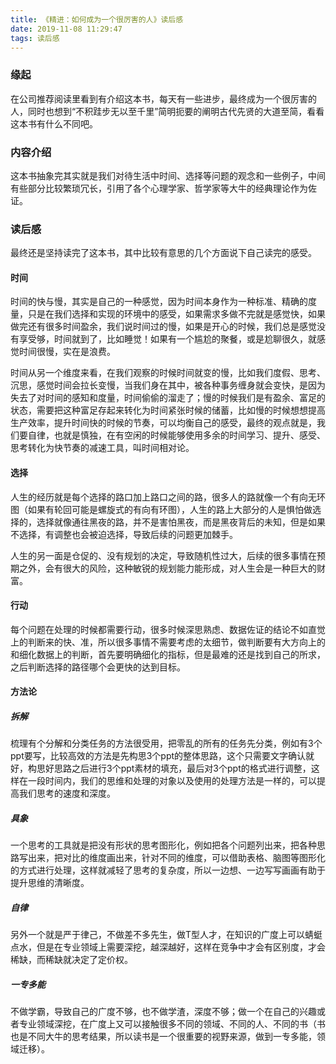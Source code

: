 ```yaml
---
title: 《精进：如何成为一个很厉害的人》读后感
date: 2019-11-08 11:29:47
tags: 读后感
---
```


### 缘起

在公司推荐阅读里看到有介绍这本书，每天有一些进步，最终成为一个很厉害的人，同时也想到“不积跬步无以至千里”简明扼要的阐明古代先贤的大道至简，看看这本书有什么不同吧。

### 内容介绍

这本书抽象完其实就是我们对待生活中时间、选择等问题的观念和一些例子，中间有些部分比较繁琐冗长，引用了各个心理学家、哲学家等大牛的经典理论作为佐证。

### 读后感

最终还是坚持读完了这本书，其中比较有意思的几个方面说下自己读完的感受。

#### 时间

时间的快与慢，其实是自己的一种感觉，因为时间本身作为一种标准、精确的度量，只是在我们选择和实现的环境中的感受，如果需求多做不完就是感觉快，如果做完还有很多时间盈余，我们说时间过的慢，如果是开心的时候，我们总是感觉没有享受够，时间就到了，比如睡觉！如果有一个尴尬的聚餐，或是尬聊很久，就感觉时间很慢，实在是浪费。

时间从另一个维度来看，在我们观察的时候时间就变的慢，比如我们度假、思考、沉思，感觉时间会拉长变慢，当我们身在其中，被各种事务缠身就会变快，是因为失去了对时间的感知和度量，时间偷偷的溜走了；慢的时候我们是有盈余、富足的状态，需要把这种富足存起来转化为时间紧张时候的储蓄，比如慢的时候想想提高生产效率，提升时间快的时候的节奏，可以均衡自己的感受，最终的观点就是，我们要自律，也就是慎独，在有空闲的时候能够使用多余的时间学习、提升、感受、思考转化为快节奏的减速工具，叫时间相对论。

#### 选择

人生的经历就是每个选择的路口加上路口之间的路，很多人的路就像一个有向无环图（如果有轮回可能是螺旋式的有向有环图），人生的路上大部分的人是惧怕做选择的，选择就像通往黑夜的路，并不是害怕黑夜，而是黑夜背后的未知，但是如果不选择，有调整也会被迫选择，导致后续的问题更加棘手。

人生的另一面是仓促的、没有规划的决定，导致随机性过大，后续的很多事情在预期之外，会有很大的风险，这种敏锐的规划能力能形成，对人生会是一种巨大的财富。

#### 行动

每个问题在处理的时候都需要行动，很多时候深思熟虑、数据佐证的结论不如直觉上的判断来的快、准，所以很多事情不需要考虑的太细节，做判断要有大方向上的和细化数据上的判断，首先要明确细化的指标，但是最难的还是找到自己的所求，之后判断选择的路径哪个会更快的达到目标。

#### 方法论

##### 拆解

梳理有个分解和分类任务的方法很受用，把零乱的所有的任务先分类，例如有3个ppt要写，比较高效的方法是先构思3个ppt的整体思路，这个只需要文字确认就好，构思好思路之后进行3个ppt素材的填充，最后对3个ppt的格式进行调整，这样在一段时间内，我们的思维和处理的对象以及使用的处理方法是一样的，可以提高我们思考的速度和深度。

##### 具象

一个思考的工具就是把没有形状的思考图形化，例如把各个问题列出来，把各种思路写出来，把对比的维度画出来，针对不同的维度，可以借助表格、脑图等图形化的方式进行处理，这样就减轻了思考的复杂度，所以一边想、一边写写画画有助于提升思维的清晰度。

##### 自律

另外一个就是严于律己，不做差不多先生，做T型人才，在知识的广度上可以蜻蜓点水，但是在专业领域上需要深挖，越深越好，这样在竞争中才会有区别度，才会稀缺，而稀缺就决定了定价权。

##### 一专多能

不做学霸，导致自己的广度不够，也不做学渣，深度不够；做一个在自己的兴趣或者专业领域深挖，在广度上又可以接触很多不同的领域、不同的人、不同的书（书也是不同大牛的思考结果，所以读书是一个很重要的视野来源，做到一专多能，领域迁移）。
